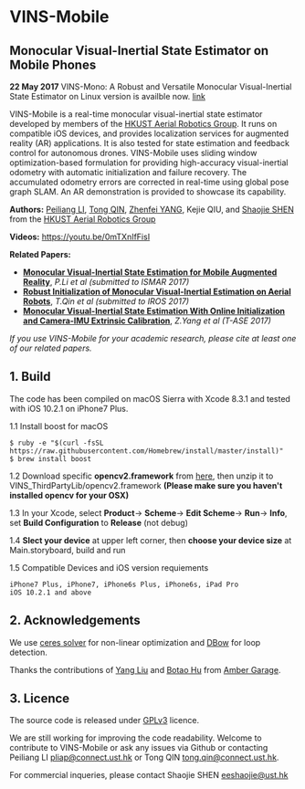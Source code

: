 # VINS-Mobile
## Monocular Visual-Inertial State Estimator on Mobile Phones

**22 May 2017**  VINS-Mono: A Robust and Versatile Monocular Visual-Inertial State Estimator on Linux version is availble now. [link](https://github.com/HKUST-Aerial-Robotics/VINS-Mono)

VINS-Mobile is a real-time monocular visual-inertial state estimator developed by members of the [HKUST Aerial Robotics Group](http://uav.ust.hk/). It runs on compatible iOS devices, and provides localization services for augmented reality (AR) applications. It is also tested for state estimation and feedback control for autonomous drones. VINS-Mobile uses sliding window optimization-based formulation for providing high-accuracy visual-inertial odometry with automatic initialization and failure recovery. The accumulated odometry errors are corrected in real-time using global pose graph SLAM. An AR demonstration is provided to showcase its capability.

**Authors:** [Peiliang LI](https://github.com/PeiliangLi), [Tong QIN](https://github.com/qintony), [Zhenfei YANG](https://github.com/dvorak0), Kejie QIU, and [Shaojie SHEN](http://www.ece.ust.hk/ece.php/profile/facultydetail/eeshaojie) from the [HKUST Aerial Robotics Group](http://uav.ust.hk/)

**Videos:** https://youtu.be/0mTXnIfFisI

**Related Papers:**
* [**Monocular Visual-Inertial State Estimation for Mobile Augmented Reality**](http://www.ece.ust.hk/~eeshaojie/ismar2017peiliang.pdf), *P.Li et al (submitted to ISMAR 2017)*
* [**Robust Initialization of Monocular Visual-Inertial Estimation on Aerial Robots**](http://www.ece.ust.hk/~eeshaojie/iros2017tong.pdf), *T.Qin et al (submitted to IROS 2017)*
* [**Monocular Visual-Inertial State Estimation With Online Initialization and Camera-IMU Extrinsic Calibration**](http://ieeexplore.ieee.org/document/7463059/), *Z.Yang et al (T-ASE 2017)*

*If you use VINS-Mobile for your academic research, please cite at least one of our related papers.*

## 1. Build

The code has been compiled on macOS Sierra with Xcode 8.3.1 and tested with iOS 10.2.1 on iPhone7 Plus.

1.1 Install boost for macOS
```
$ ruby -e "$(curl -fsSL https://raw.githubusercontent.com/Homebrew/install/master/install)"
$ brew install boost
```

1.2 Download specific **opencv2.framework** from [here](http://uav.ust.hk/storage/opencv2.framework.zip), then unzip it to VINS_ThirdPartyLib/opencv2.framework
    **(Please make sure you haven't installed opencv for your OSX)**

1.3 In your Xcode, select **Product**-> **Scheme**-> **Edit Scheme**-> **Run**-> **Info**, set **Build Configuration** to **Release** (not debug)

1.4 **Slect your device** at upper left corner, then **choose your device size** at Main.storyboard, build and run

1.5 Compatible Devices and iOS version requiements

	iPhone7 Plus, iPhone7, iPhone6s Plus, iPhone6s, iPad Pro
	iOS 10.2.1 and above

## 2. Acknowledgements

We use [ceres solver](http://ceres-solver.org/) for non-linear optimization and [DBow](https://github.com/dorian3d/DBoW2) for loop detection.

Thanks the contributions of [Yang Liu](https://github.com/wandermyz) and [Botao Hu](http://amber.botao.hu/) from [Amber Garage](https://ambergarage.com/).

## 3. Licence

The source code is released under [GPLv3](http://www.gnu.org/licenses/) licence.

We are still working for improving the code readability. Welcome to contribute to VINS-Mobile or ask any issues via Github or contacting Peiliang LI <pliap@connect.ust.hk> or Tong QIN <tong.qin@connect.ust.hk>.

For commercial inqueries, please contact Shaojie SHEN <eeshaojie@ust.hk>
